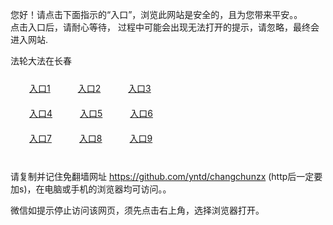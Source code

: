 您好！请点击下面指示的“入口”，浏览此网站是安全的，且为您带来平安。。 <br/>
点击入口后，请耐心等待， 过程中可能会出现无法打开的提示，请忽略，最终会进入网站. </br>

法轮大法在长春<br/>
<div style="padding:10px"><a style="margin:20px" target="_blank" href="https://d13ztme8iojx1w.cloudfront.net/2Qpsp?cwjqldm" id="ccLink1" rel="nofollow">入口1</a> <a target="_blank" style="margin:20px" href="https://d26qoxyb5lvs22.cloudfront.net/2Qpsp?smotjxb" id="ccLink2" rel="nofollow">入口2</a> <a style="margin:20px" target="_blank" href="https://dnpd8qmvxv5pt.cloudfront.net/2Qpsp?tmhgwji" id="ccLink3" rel="nofollow">入口3</a></div>

<div style="padding:10px" ><a style="margin:20px" target="_blank" href="https://d13ztme8iojx1w.cloudfront.net/2Qpsp?cwjqldm" id="ccLink4" rel="nofollow">入口4</a> <a style="margin:20px" href="https://d26qoxyb5lvs22.cloudfront.net/2Qpsp?smotjxb" target="_blank" id="ccLink5" rel="nofollow">入口5</a> <a style="margin:20px" href="https://dnpd8qmvxv5pt.cloudfront.net/2Qpsp?tmhgwji" target="_blank" id="ccLink6" rel="nofollow">入口6</a></div>

<div style="padding:10px"><a style="margin:20px" target="_blank" href="https://d13ztme8iojx1w.cloudfront.net/2Qpsp?cwjqldm" id="ccLink7" rel="nofollow">入口7</a> <a style="margin:20px" href="https://d26qoxyb5lvs22.cloudfront.net/2Qpsp?smotjxb" target="_blank" id="ccLink8" rel="nofollow">入口8</a> <a style="margin:20px" target="_blank" href="https://dnpd8qmvxv5pt.cloudfront.net/2Qpsp?tmhgwji" id="ccLink9" rel="nofollow">入口9</a></div>

<br/>



请复制并记住免翻墙网址 https://github.com/yntd/changchunzx (http后一定要加s)，在电脑或手机的浏览器均可访问。。<br/>

微信如提示停止访问该网页，须先点击右上角，选择浏览器打开。
